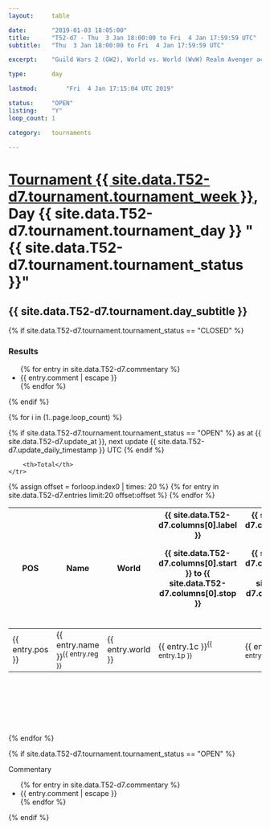 ```yaml
---
layout: 	table

date: 		"2019-01-03 18:05:00"
title: 		"T52-d7 - Thu  3 Jan 18:00:00 to Fri  4 Jan 17:59:59 UTC"
subtitle: 	"Thu  3 Jan 18:00:00 to Fri  4 Jan 17:59:59 UTC"

excerpt:    "Guild Wars 2 (GW2), World vs. World (WvW) Realm Avenger achivement Tournament. \"Every Kill Counts\""

type:       day

lastmod: 		"Fri  4 Jan 17:15:04 UTC 2019"

status:     "OPEN"
listing:    "Y"
loop_count: 1

category: 	tournaments

---
```

<div class="table_header">
    <h1><a href="{{ site.data.T52-d7.tournament.week_url }}">Tournament {{ site.data.T52-d7.tournament.tournament_week }}</a>, Day {{ site.data.T52-d7.tournament.tournament_day }} "{{ site.data.T52-d7.tournament.tournament_status }}"</h1>
    <h2>{{ site.data.T52-d7.tournament.day_subtitle }}</h2> 
</div>

{% if site.data.T52-d7.tournament.tournament_status == "CLOSED" %} 
<div class="commentary">
  <h3>Results</h3>
  <ul>
    {% for entry in site.data.T52-d7.commentary %}
    <li class="commentary_list">{{ entry.comment | escape }}</li>
    {% endfor %}
  </ul>
</div>
{% endif %}


{% for i in (1..page.loop_count) %}

{% if site.data.T52-d7.tournament.tournament_status == "OPEN" %} 
<span class="table_nextupdate">as at {{ site.data.T52-d7.update_at }}, next update {{ site.data.T52-d7.update_daily_timestamp }} UTC</span> 
{% endif %}

<table class="day_table">
  <colgroup>
    <col style="width:18px">
    <col style="width:55px">
    <col style="width:55px">
    <col style="width:12px">
    <col style="width:12px">
    <col style="width:12px">
    <col style="width:12px">
    <col style="width:12px">
    <col style="width:12px">
    <col style="width:12px">
    <col style="width:12px">
    <col style="width:12px">
    <col style="width:12px">
    <col style="width:12px">
    <col style="width:12px">
    <col style="width:12px">
    <col style="width:12px">
    <col style="width:12px">
    <col style="width:12px">
    <col style="width:12px">
    <col style="width:12px">
    <col style="width:12px">
    <col style="width:12px">
    <col style="width:12px">
    <col style="width:12px">
    <col style="width:12px">
    <col style="width:12px">
    <col style="width:18px">
  </colgroup>  
  <thead>
    <tr>
        <th>POS</th>
        <th class="AlignLeft">Name</th>
        <th class="AlignLeft">World</th>

<th><div class="label">{{ site.data.T52-d7.columns[0].label }}<p class="onhover">{{ site.data.T52-d7.columns[0].start }} to {{ site.data.T52-d7.columns[0].stop }}</p></div>​</th>
<th><div class="label">{{ site.data.T52-d7.columns[1].label }}<p class="onhover">{{ site.data.T52-d7.columns[1].start }} to {{ site.data.T52-d7.columns[1].stop }}</p></div>​</th>
<th><div class="label">{{ site.data.T52-d7.columns[2].label }}<p class="onhover">{{ site.data.T52-d7.columns[2].start }} to {{ site.data.T52-d7.columns[2].stop }}</p></div>​</th>
<th><div class="label">{{ site.data.T52-d7.columns[3].label }}<p class="onhover">{{ site.data.T52-d7.columns[3].start }} to {{ site.data.T52-d7.columns[3].stop }}</p></div>​</th>
<th><div class="label">{{ site.data.T52-d7.columns[4].label }}<p class="onhover">{{ site.data.T52-d7.columns[4].start }} to {{ site.data.T52-d7.columns[4].stop }}</p></div>​</th>
<th><div class="label">{{ site.data.T52-d7.columns[5].label }}<p class="onhover">{{ site.data.T52-d7.columns[5].start }} to {{ site.data.T52-d7.columns[5].stop }}</p></div>​</th>
<th><div class="label">{{ site.data.T52-d7.columns[6].label }}<p class="onhover">{{ site.data.T52-d7.columns[6].start }} to {{ site.data.T52-d7.columns[6].stop }}</p></div>​</th>
<th><div class="label">{{ site.data.T52-d7.columns[7].label }}<p class="onhover">{{ site.data.T52-d7.columns[7].start }} to {{ site.data.T52-d7.columns[7].stop }}</p></div>​</th>
<th><div class="label">{{ site.data.T52-d7.columns[8].label }}<p class="onhover">{{ site.data.T52-d7.columns[8].start }} to {{ site.data.T52-d7.columns[8].stop }}</p></div>​</th>
<th><div class="label">{{ site.data.T52-d7.columns[9].label }}<p class="onhover">{{ site.data.T52-d7.columns[9].start }} to {{ site.data.T52-d7.columns[9].stop }}</p></div>​</th>
<th><div class="label">{{ site.data.T52-d7.columns[10].label }}<p class="onhover">{{ site.data.T52-d7.columns[10].start }} to {{ site.data.T52-d7.columns[10].stop }}</p></div>​</th>

<th><div class="label">{{ site.data.T52-d7.columns[11].label }}<p class="onhover">{{ site.data.T52-d7.columns[11].start }} to {{ site.data.T52-d7.columns[11].stop }}</p></div>​</th>
<th><div class="label">{{ site.data.T52-d7.columns[12].label }}<p class="onhover">{{ site.data.T52-d7.columns[12].start }} to {{ site.data.T52-d7.columns[12].stop }}</p></div>​</th>
<th><div class="label">{{ site.data.T52-d7.columns[13].label }}<p class="onhover">{{ site.data.T52-d7.columns[13].start }} to {{ site.data.T52-d7.columns[13].stop }}</p></div>​</th>
<th><div class="label">{{ site.data.T52-d7.columns[14].label }}<p class="onhover">{{ site.data.T52-d7.columns[14].start }} to {{ site.data.T52-d7.columns[14].stop }}</p></div>​</th>
<th><div class="label">{{ site.data.T52-d7.columns[15].label }}<p class="onhover">{{ site.data.T52-d7.columns[15].start }} to {{ site.data.T52-d7.columns[15].stop }}</p></div>​</th>
<th><div class="label">{{ site.data.T52-d7.columns[16].label }}<p class="onhover">{{ site.data.T52-d7.columns[16].start }} to {{ site.data.T52-d7.columns[16].stop }}</p></div>​</th>
<th><div class="label">{{ site.data.T52-d7.columns[17].label }}<p class="onhover">{{ site.data.T52-d7.columns[17].start }} to {{ site.data.T52-d7.columns[17].stop }}</p></div>​</th>
<th><div class="label">{{ site.data.T52-d7.columns[18].label }}<p class="onhover">{{ site.data.T52-d7.columns[18].start }} to {{ site.data.T52-d7.columns[18].stop }}</p></div>​</th>
<th><div class="label">{{ site.data.T52-d7.columns[19].label }}<p class="onhover">{{ site.data.T52-d7.columns[19].start }} to {{ site.data.T52-d7.columns[19].stop }}</p></div>​</th>
<th><div class="label">{{ site.data.T52-d7.columns[20].label }}<p class="onhover">{{ site.data.T52-d7.columns[20].start }} to {{ site.data.T52-d7.columns[20].stop }}</p></div>​</th>

<th><div class="label">{{ site.data.T52-d7.columns[21].label }}<p class="onhover">{{ site.data.T52-d7.columns[21].start }} to {{ site.data.T52-d7.columns[21].stop }}</p></div>​</th>
<th><div class="label">{{ site.data.T52-d7.columns[22].label }}<p class="onhover">{{ site.data.T52-d7.columns[22].start }} to {{ site.data.T52-d7.columns[22].stop }}</p></div>​</th>
<th><div class="label">{{ site.data.T52-d7.columns[23].label }}<p class="onhover">{{ site.data.T52-d7.columns[23].start }} to {{ site.data.T52-d7.columns[23].stop }}</p></div>​</th>

        <th>Total</th>
    </tr>
  </thead>
  {% assign offset = forloop.index0 | times: 20 %}
<tbody>
{% for entry in site.data.T52-d7.entries limit:20 offset:offset %}
  <tr>
    <td class="pl{{ entry.pos }}">{{ entry.pos }}</td>
    <td class="AlignLeft">{{ entry.name }}<sup>{{ entry.reg }}</sup></td>
    <td class="AlignLeft">{{ entry.world }}</td>
    <td class="pl{{ entry.1p }}">{{ entry.1c }}<sup>{{ entry.1p }}</sup></td>
    <td class="pl{{ entry.2p }}">{{ entry.2c }}<sup>{{ entry.2p }}</sup></td>
    <td class="pl{{ entry.3p }}">{{ entry.3c }}<sup>{{ entry.3p }}</sup></td>
    <td class="pl{{ entry.4p }}">{{ entry.4c }}<sup>{{ entry.4p }}</sup></td>
    <td class="pl{{ entry.5p }}">{{ entry.5c }}<sup>{{ entry.5p }}</sup></td>
    <td class="pl{{ entry.6p }}">{{ entry.6c }}<sup>{{ entry.6p }}</sup></td>
    <td class="pl{{ entry.7p }}">{{ entry.7c }}<sup>{{ entry.7p }}</sup></td>
    <td class="pl{{ entry.8p }}">{{ entry.8c }}<sup>{{ entry.8p }}</sup></td>
    <td class="pl{{ entry.9p }}">{{ entry.9c }}<sup>{{ entry.9p }}</sup></td>
    <td class="pl{{ entry.10p }}">{{ entry.10c }}<sup>{{ entry.10p }}</sup></td>
    <td class="pl{{ entry.11p }}">{{ entry.11c }}<sup>{{ entry.11p }}</sup></td>
    <td class="pl{{ entry.12p }}">{{ entry.12c }}<sup>{{ entry.12p }}</sup></td>
    <td class="pl{{ entry.13p }}">{{ entry.13c }}<sup>{{ entry.13p }}</sup></td>
    <td class="pl{{ entry.14p }}">{{ entry.14c }}<sup>{{ entry.14p }}</sup></td>
    <td class="pl{{ entry.15p }}">{{ entry.15c }}<sup>{{ entry.15p }}</sup></td>
    <td class="pl{{ entry.16p }}">{{ entry.16c }}<sup>{{ entry.16p }}</sup></td>
    <td class="pl{{ entry.17p }}">{{ entry.17c }}<sup>{{ entry.17p }}</sup></td>
    <td class="pl{{ entry.18p }}">{{ entry.18c }}<sup>{{ entry.18p }}</sup></td>
    <td class="pl{{ entry.19p }}">{{ entry.19c }}<sup>{{ entry.19p }}</sup></td>
    <td class="pl{{ entry.20p }}">{{ entry.20c }}<sup>{{ entry.20p }}</sup></td>
    <td class="pl{{ entry.21p }}">{{ entry.21c }}<sup>{{ entry.21p }}</sup></td>
    <td class="pl{{ entry.22p }}">{{ entry.22c }}<sup>{{ entry.22p }}</sup></td>
    <td class="pl{{ entry.23p }}">{{ entry.23c }}<sup>{{ entry.23p }}</sup></td>
    <td class="pl{{ entry.24p }}">{{ entry.24c }}<sup>{{ entry.24p }}</sup></td>
    <td>{{ entry.total }}</td>
  </tr>
{% endfor %}  
</tbody>
</table>
<div class="leaderboard">
  <script async src="//pagead2.googlesyndication.com/pagead/js/adsbygoogle.js"></script>
  <!-- 728x90 -->
  <ins class="adsbygoogle"
       style="display:inline-block;width:728px;height:90px"
       data-ad-client="ca-pub-3274917281288240"
       data-ad-slot="3870538733"></ins>
  <script>
  (adsbygoogle = window.adsbygoogle || []).push({});
  </script>    
</div>
<br />
{% endfor %}

{% if site.data.T52-d7.tournament.tournament_status == "OPEN" %} 
<div class="commentary">
  <span class="commentary_title">Commentary</span>
  <ul>
    {% for entry in site.data.T52-d7.commentary %}
    <li class="commentary_list">{{ entry.comment | escape }}</li>
    {% endfor %}
  </ul>
</div>
{% endif %}


